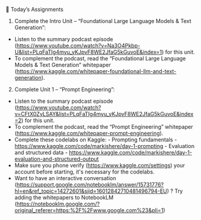 🎒 Today’s Assignments

1. Complete the Intro Unit – “Foundational Large Language Models & Text Generation”:
  - Listen to the summary podcast episode (https://www.youtube.com/watch?v=Na3O4Pkbp-U&list=PLqFaTIg4myu_yKJpvF8WE2JfaG5kGuvoE&index=1) for this unit.
  - To complement the podcast, read the “Foundational Large Language Models & Text Generation” whitepaper (https://www.kaggle.com/whitepaper-foundational-llm-and-text-generation). 

2. Complete Unit 1 – “Prompt Engineering”:
  - Listen to the summary podcast episode (https://www.youtube.com/watch?v=CFtX0ZyLSAY&list=PLqFaTIg4myu_yKJpvF8WE2JfaG5kGuvoE&index=2) for this unit.
  - To complement the podcast, read the “Prompt Engineering” whitepaper (https://www.kaggle.com/whitepaper-prompt-engineering).    
  - Complete these codelabs on Kaggle:
           - Prompting fundamentals - https://www.kaggle.com/code/markishere/day-1-prompting 
           - Evaluation and structured data - https://www.kaggle.com/code/markishere/day-1-evaluation-and-structured-output 
  - Make sure you phone verify (https://www.kaggle.com/settings) your account before starting, it's necessary for the codelabs.
  - Want to have an interactive conversation (https://support.google.com/notebooklm/answer/15731776?hl=en&ref_topic=14272601&sjid=16012842710481496794-EU) ? Try adding the whitepapers to NotebookLM (https://notebooklm.google.com/?original_referer=https:%2F%2Fwww.google.com%23&pli=1)